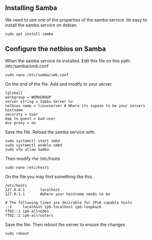 ## Installing Samba
We need to use one of the properties of the samba service. Its easy to install the samba service on debian.
```shell
sudo apt install samba
```

## Configure the netbios on Samba

When the samba service its installed. Edit this file on this path.
/etc/samba/smb.conf

```shell
sudo nano /etc/samba/smb.conf
```

On the end of the file. Add and modify to your server.

```shell
[global]
workgroup = WORKGROUP
server string = Samba Server %v
netbios name = linuxserver # Where its supose to be your servers hostname
security = user
map to guest = bad user
dns proxy = no

```
Save the file. 
Reload the samba service with.
```shell 
sudo systemctl start smbd
sudo systemctl enable smbd
sudo ufw allow Samba
```

Then modify rhe /etc/hosts

```shell
sudo nano /etc/hosts
```

On the file you may find something like this.

```shell
/etc/hosts     
127.0.0.1       localhost
127.0.1.1       #where your hostname needs to be

# The following lines are desirable for IPv6 capable hosts
::1     localhost ip6-localhost ip6-loopback
ff02::1 ip6-allnodes
ff02::2 ip6-allrouters
```

Save the file.
Then reboot the server to ensure the changes.
```shell
sudo reboot
```